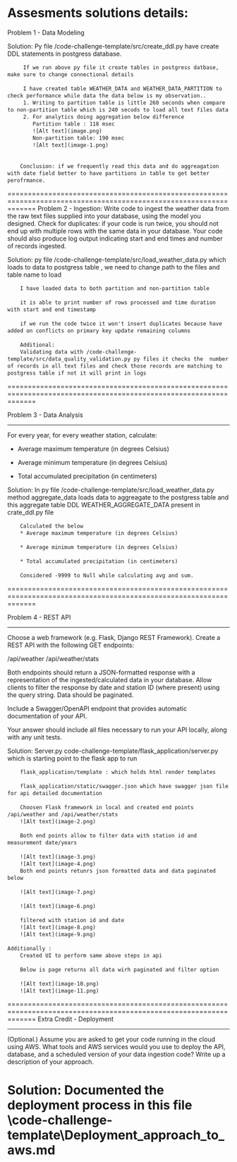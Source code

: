 Assesments solutions details:
===================================================================================================================
Problem 1 - Data Modeling

Solution:
         Py file /code-challenge-template/src/create_ddl.py have create DDL statements in postgress database.

         If we run above py file it create tables in postgress datbase, make sure to change connectional details

         I have created table WEATHER_DATA and WEATHER_DATA_PARTITION to check performance while data the data below is my observation..
         1. Writing to partition table is little 260 seconds when compare to non-partition table which is 240 secods to load all text files data
         2. For analytics doing aggregation below difference
            Partition table : 118 msec
            ![Alt text](image.png)
            Non-partition table: 190 msec
            ![Alt text](image-1.png)


        Conclusion: if we frequently read this data and do aggreagation with date field better to have partitions in table to get better perofrmance.

===================================================================================================================
Problem 2 - Ingestion:
Write code to ingest the weather data from the raw text files supplied into your database, using the model you designed. Check for duplicates: if your code is run twice, you should not end up with multiple rows with the same data in your database. Your code should also produce log output indicating start and end times and number of records ingested.


Solution:
        py file /code-challenge-template/src/load_weather_data.py
        which loads to data to postgress table , we need to change path to the files and table name to load

        I have loaded data to both partition and non-partition table

        it is able to print number of rows processed and time duration with start and end timestamp

        if we run the code twice it won't insert duplicates because have added on conflicts on primary key update remaining columns

        Additional: 
        Validating data with /code-challenge-template/src/data_quality_validation.py py files it checks the  number of records in all text files and check those records are matching to postgress table if not it will print in logs



===================================================================================================================


Problem 3 - Data Analysis

-------------------------

For every year, for every weather station, calculate:



* Average maximum temperature (in degrees Celsius)

* Average minimum temperature (in degrees Celsius)

* Total accumulated precipitation (in centimeters)

Solution: 
       In  py file /code-challenge-template/src/load_weather_data.py
        method aggregate_data loads data to aggreagate to the postgress table and this aggregate table DDL WEATHER_AGGREGATE_DATA present in crate_ddl.py file

        Calculated the below 
        * Average maximum temperature (in degrees Celsius)

        * Average minimum temperature (in degrees Celsius)

        * Total accumulated precipitation (in centimeters)

        Considered -9999 to Null while calculating avg and sum.
===================================================================================================================


Problem 4 - REST API

--------------------

Choose a web framework (e.g. Flask, Django REST Framework). Create a REST API with the following GET endpoints:

/api/weather
/api/weather/stats

Both endpoints should return a JSON-formatted response with a representation of the ingested/calculated data in your database. Allow clients to filter the response by date and station ID (where present) using the query string. Data should be paginated.

Include a Swagger/OpenAPI endpoint that provides automatic documentation of your API.

Your answer should include all files necessary to run your API locally, along with any unit tests.

Solution:
        Server.py code-challenge-template/flask_application/server.py which is starting point to the flask app to run

        flask_application/template : which holds html render templates

        flask_application/static/swagger.json which have swagger json file for api detailed documentation

        Choosen Flask framework in local and created end points /api/weather and /api/weather/stats
        ![Alt text](image-2.png)

        Both end points allow to filter data with station id and measurement date/years

        ![Alt text](image-3.png)
        ![Alt text](image-4.png)
        Both end points retunrs json formatted data and data paginated below

        ![Alt text](image-7.png)

        ![Alt text](image-6.png)

        filtered with station id and date
        ![Alt text](image-8.png)
        ![Alt text](image-9.png)

    Additionally :
        Created UI to perform same above steps in api

        Below is page returns all data wirh paginated and filter option

        ![Alt text](image-10.png)
        ![Alt text](image-11.png)






===================================================================================================================
Extra Credit - Deployment

-------------------------

(Optional.) Assume you are asked to get your code running in the cloud using AWS. What tools and AWS services would you use to deploy the API, database, and a scheduled version of your data ingestion code? Write up a description of your approach.


Solution: 
        Documented the deployment process in this file
       \code-challenge-template\Deployment_approach_to_aws.md
===================================================================================================================